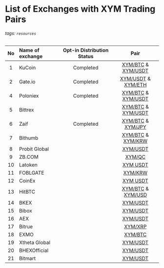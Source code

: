 # List of Exchanges with XYM Trading Pairs
###### tags: `resources`

| No  | Name of exchange | Opt-in Distribution Status |                                                                      Pair                                                                      |
|:---:|:---------------- |:--------------------------:|:----------------------------------------------------------------------------------------------------------------------------------------------:|
|  1  | KuCoin           |         Completed          |                          [XYM/BTC](https://trade.kucoin.com/XYM-BTC) & [XYM/USDT](https://trade.kucoin.com/XYM-USDT)                           |
|  2  | Gate.io          |         Completed          |                           [XYM/USDT](https://www.gate.io/trade/xym_usdt) & [XYM/ETH](https://gate.io/trade/xym_eth)                            |
|  4  | Poloniex         |         Completed          |                     [XYM/BTC](https://poloniex.com/exchange/BTC_XYM) & [XYM/USDT ](https://poloniex.com/exchange/USDT_XYM)                     |
|  5  | Bittrex          |                            | [XYM/BTC]([https:/](https://bittrex.com/Market/Index?MarketName=BTC-XYM)/) & [XYM/USDT ](https://bittrex.com/Market/Index?MarketName=USDT-XYM) |
|  6  | Zaif             |         Completed                   |                              [XYM/BTC](https://zaif.jp/trade_xym_btc) & [XYM/JPY ](https://zaif.jp/trade_xym_jpy)                              |
|  7  | Bithumb          |                            |                       [XYM/BTC](https://zaif.jp/trade_xym_jpy) & [XYM/KRW](https://www.bithumb.com/trade/order/XYM_KRW)                        |
|  8  | Probit Global    |                            |                                           [XYM/USDT ](https://www.probit.com/app/exchange/XYM-USDT)                                            |
|  9  | ZB.COM           |                            |                                           [XYM/QC ](https://trans.zb.com/xymqc?recommendCode=d0ip3b)                                           |
| 10  | Latoken          |                            |                                              [XYM USDT  ](https://latoken.com/exchange/XYM_USDT)                                               |
| 11  | FOBLGATE         |                            |                                          [XYM/KRW ](https://www.foblgate.com/trade?pairName=XYM/KRW)                                           |
| 12  | CoinEx           |                            |                                  [XYM USDT](https://www.coinex.com/exchange?currency=usdt&dest=xym&tab=limit)                                  |
| 13  | HitBTC           |                            |                              [XYM/BTC](https://hitbtc.com/XYM-to-BTC) & [XYM/USD](https://hitbtc.com/XYM-to-USD)                               |
| 14  | BKEX             |                            |                                                [XYM/USDT](https://www.bkex.com/trade/XYM_USDT)                                                 |
| 15  | Bibox            |                            |                                          [XYM/USDT](https://www.bibox.com/zh/exchange/basic/XYM_USDT)                                          |
| 16  | AEX              |                            |                                                             [XYM/USDT ](XYM/USDT)                                                              |
| 17  | Bitrue           |                            |                                                [XYM/XRP ](https://www.bitrue.com/trade/xym_xrp)                                                |
| 18  | EXMO             |                            |                                                 [XYM/BTC ](https://exmo.com/en/trade/XYM_BTC)                                                  |
| 19  | Xtheta Global    |                            |                                          [XYM/USDT ](https://www.xthetaglobal.com/exchange/XYM/USDT)                                           |
|20    | BHEXOfficial                |                |  [XYM/USDT ](https://www.bhex.com/en-us/m/exchange/XYM/USDT)                 |
|21    | Bitmart         |                            |  [XYM/USDT ](https://www.bitmart.com/markets/jp)                 |

